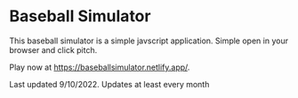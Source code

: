 # Baseball Simulator
This baseball simulator is a simple javscript application. Simple open in your browser and click pitch.

Play now at https://baseballsimulator.netlify.app/.

Last updated 9/10/2022.
Updates at least every month
